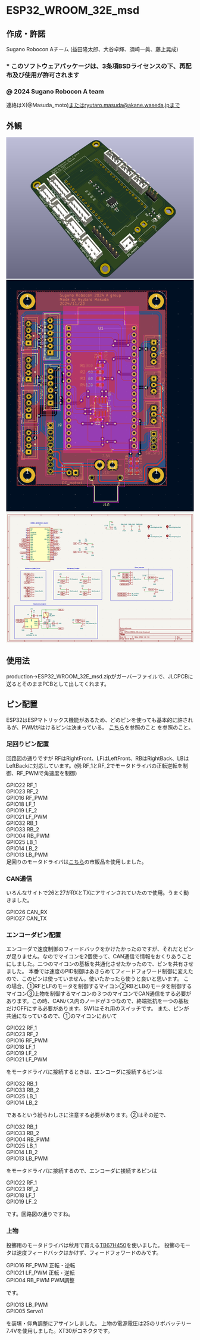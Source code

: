 # ESP32_WROOM_32E_msd
## 作成・許諾 
Sugano Robocon Aチーム (益田隆太郎、大谷卓輝、須崎一眞、藤上晃成)  
### * このソフトウェアパッケージは、3条項BSDライセンスの下、再配布及び使用が許可されます
### @ 2024 Sugano Robocon A team
連絡はX(@Masuda_moto)またはryutaro.masuda@akane.waseda.jpまで
## 外観
![3Dviewr](https://github.com/Sugano-robocon-2024-A-group/ESP32_WROOM32E_PCB_mr/blob/main/pictures/3Dviewer.png)
![PCBViwer](https://github.com/Sugano-robocon-2024-A-group/ESP32_WROOM32E_PCB_mr/blob/main/pictures/PCB_editor.png)
![回路図](https://github.com/Sugano-robocon-2024-A-group/ESP32_WROOM32E_PCB_mr/blob/main/pictures/%E5%9B%9E%E8%B7%AF%E5%9B%B3_editor.png)
## 使用法
production→ESP32_WROOM_32E_msd.zipがガーバーファイルで、JLCPCBに送るとそのままPCBとして出してくれます。
## ピン配置
ESP32はESPマトリックス機能があるため、どのピンを使っても基本的に許されるが、PWMがはけるピンは決まっている。
[こちら](https://docs.sunfounder.com/projects/umsk/ja/latest/07_appendix/esp32_wroom_32e.html)を参照のこと
を参照のこと。
### 足回りピン配置
回路図の通りですが
RFはRightFront、LFはLeftFront、RBはRightBack、LBはLeftBackに対応しています。(例:RF_1とRF_2でモータドライバの正転逆転を制御、RF_PWMで角速度を制御)

GPIO22 RF_1  
GPIO23 RF_2  
GPIO16 RF_PWM  
GPIO18 LF_1  
GPIO19 LF_2  
GPIO21 LF_PWM  
GPIO32 RB_1  
GPIO33 RB_2  
GPIO04 RB_PWM  
GPIO25 LB_1  
GPIO14 LB_2  
GPIO13 LB_PWM  
足回りのモータドライバは[こちら](https://osoyoo.com/2022/02/25/osoyoo-model-y-4-channel-motor-driver/)の市販品を使用しました。

### CAN通信
いろんなサイトで26と27がRXとTXにアサインされていたので使用。うまく動きました。

GPIO26 CAN_RX  
GPIO27 CAN_TX  

### エンコーダピン配置
エンコーダで速度制御のフィードバックをかけたかったのですが、それだとピンが足りません。なのでマイコンを2個使って、CAN通信で情報をおくりあうことにしました。二つのマイコンの基板を共通化させたかったので、ピンを共有させました。
本番では速度のPID制御はあきらめてフィードフォワード制御に変えたので、このピンは使っていません。使いたかったら使うと良いと思います。
この場合、①RFとLFのモータを制御するマイコン②RBとLBのモータを制御するマイコン③上物を制御するマイコンの３つのマイコンでCAN通信をする必要があります。この時、CANバス内のノードが３つなので、終端抵抗を一つの基板だけOFFにする必要があります。SW1はそれ用のスイッチです。
また、ピンが共通になっているので、①のマイコンにおいて

GPIO22 RF_1  
GPIO23 RF_2  
GPIO16 RF_PWM  
GPIO18 LF_1  
GPIO19 LF_2  
GPIO21 LF_PWM  

をモータドライバに接続するときは、エンコーダに接続するピンは

GPIO32 RB_1  
GPIO33 RB_2  
GPIO25 LB_1  
GPIO14 LB_2  

であるという紛らわしさに注意する必要があります。②はその逆で、

GPIO32 RB_1  
GPIO33 RB_2  
GPIO04 RB_PWM  
GPIO25 LB_1  
GPIO14 LB_2  
GPIO13 LB_PWM  

をモータドライバに接続するので、エンコーダに接続するピンは

GPIO22 RF_1  
GPIO23 RF_2  
GPIO18 LF_1  
GPIO19 LF_2  

です。回路図の通りですね。
### 上物
投擲用のモータドライバは秋月で買える[TB67H450](https://akizukidenshi.com/catalog/g/g114753/)を使いました。
投擲のモータは速度フィードバックはかけず、フィードフォワードのみです。

GPIO16 RF_PWM 正転・逆転  
GPIO21 LF_PWM 正転・逆転  
GPIO04 RB_PWM PWM調整  

です。

GPIO13 LB_PWM  
GPIO05 Servo1  

を装填・仰角調整にアサインしました。
上物の電源電圧は2Sのリポバッテリー7.4Vを使用しました。XT30がコネクタです。






